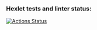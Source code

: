 ### Hexlet tests and linter status:
[![Actions Status](https://github.com/kirishirorin/python-project-83/actions/workflows/hexlet-check.yml/badge.svg)](https://github.com/kirishirorin/python-project-83/actions)